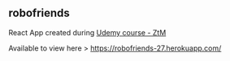 ## robofriends

React App created during [Udemy course - ZtM](https://www.udemy.com/the-complete-web-developer-zero-to-mastery/)

Available to view here > https://robofriends-27.herokuapp.com/